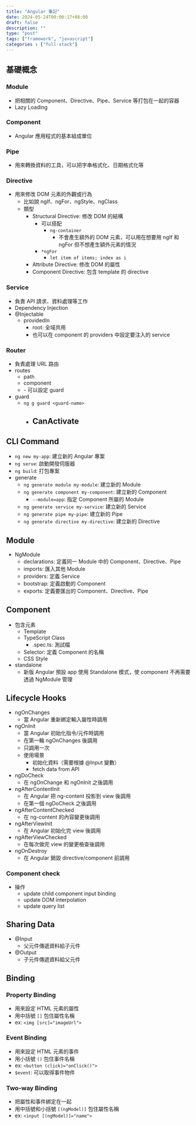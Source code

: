 ```yaml
---
title: "Angular 筆記"
date: 2024-05-24T00:00:17+08:00
draft: false
description: ""
type: "post"
tags: ["framework", "javascript"]
categories : ["full-stack"]
---
```


## 基礎概念
### Module
- 把相關的 Component、Directive、Pipe、Service 等打包在一起的容器
- Lazy Loading
### Component
- Angular 應用程式的基本組成單位
### Pipe
- 用來轉換資料的工具，可以把字串格式化、日期格式化等
### Directive
- 用來修改 DOM 元素的外觀或行為
  - 比如說 ngIf、ngFor、ngStyle、ngClass
  - 類型
    - Structural Directive: 修改 DOM 的結構
      - 可以搭配
        - `ng-container`
          - 不會產生額外的 DOM 元素，可以用在想要用 ngIf 和 ngFor 但不想產生額外元素的情況
      - `*ngFor`
        - `let item of items; index as i`
    - Attribute Directive: 修改 DOM 的屬性
    - Component Directive: 包含 template 的 directive
### Service
- 負責 API 請求、資料處理等工作
- Dependency Injection
- @Injectable
  - providedIn
    - root: 全域共用
    - 也可以在 component 的 providers 中設定要注入的 service
### Router
- 負責處理 URL 路由
- routes
  - path
  - component
  - <canActivate>
    - 可以設定 guard
- guard
  - `ng g guard <guard-name>`
    - CanActivate
      - 


## CLI Command
- `ng new my-app`: 建立新的 Angular 專案
- `ng serve`: 啟動開發伺服器
- `ng build`: 打包專案
- generate
  - `ng generate module my-module`: 建立新的 Module
  - `ng generate component my-component`: 建立新的 Component
    - `--module=app`: 指定 Component 所屬的 Module
  - `ng generate service my-service`: 建立新的 Service
  - `ng generate pipe my-pipe`: 建立新的 Pipe
  - `ng generate directive my-directive`: 建立新的 Directive

## Module
- NgModule
  - declarations: 定義同一 Module 中的 Component、Directive、Pipe
  - imports: 匯入其他 Module
  - providers: 定義 Service
  - bootstrap: 定義啟動的 Component
  - exports: 定義要匯出的 Component、Directive、Pipe

## Component
- 包含元素
  - Template
  - TypeScript Class
    - .spec.ts: 測試檔
  - Selector: 定義 Component 的名稱
  - CSS Style
- standalone
  - 新版 Angular 預設 app 使用 Standalone 模式，使 component 不再需要透過 NgModule 管理

## Lifecycle Hooks
- ngOnChanges
  - 當 Angular 重新綁定輸入屬性時調用
- ngOnInit
  - 當 Angular 初始化指令/元件時調用
  - 在第一輪 ngOnChanges 後調用
  - 只調用一次
  - 使用場景
    - 初始化資料（需要根據 @Input 變數）
    - fetch data from API
- ngDoCheck
  - 在 ngOnChange 和 ngOnInit 之後調用
- ngAfterContentInit
  - 在 Angular 把 ng-content 投影到 view 後調用
  - 在第一個 ngDoCheck 之後調用
- ngAfterContentChecked
  - 在 ng-content 的內容變更後調用
- ngAfterViewInit
  - 在 Angular 初始化完 view 後調用
- ngAfterViewChecked
  - 在每次做完 view 的變更檢查後調用
- ngOnDestroy
  - 在 Angular 銷毀 directive/component 前調用

### Component check
- 操作
  - update child component input binding
  - update DOM interpolation
  - update query list

## Sharing Data
- @Input
  - 父元件傳遞資料給子元件
- @Output
  - 子元件傳遞資料給父元件

## Binding
### Property Binding
- 用來設定 HTML 元素的屬性
- 用中括號 `[]` 包住屬性名稱
- ex: `<img [src]="imageUrl">`
### Event Binding
- 用來設定 HTML 元素的事件
- 用小括號 `()` 包住事件名稱
- ex: `<button (click)="onClick()">`
- `$event`: 可以取得事件物件
### Two-way Binding
- 把屬性和事件綁定在一起
- 用中括號和小括號 `[(ngModel)]` 包住屬性名稱
- ex: `<input [(ngModel)]="name">`